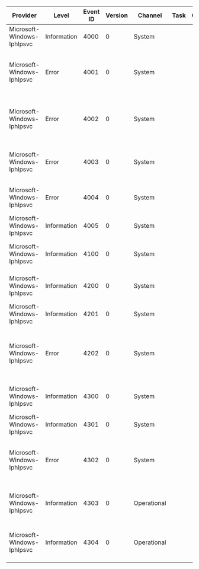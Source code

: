 Provider                    |  Level        |  Event ID  |  Version  |  Channel      |  Task  |  Opcode  |  Keyword  |  Message
----------------------------|---------------|------------|-----------|---------------|--------|----------|-----------|------------------------------------------------------------------------------------------------------------------------------
Microsoft-Windows-Iphlpsvc  |  Information  |  4000      |  0        |  System       |        |          |           |  Teredo server has successfully started.
Microsoft-Windows-Iphlpsvc  |  Error        |  4001      |  0        |  System       |        |          |           |  Teredo server has failed to start with the following error: {ErrorCode}.Teredo Reason Code: {TeredoReasonCode}.
Microsoft-Windows-Iphlpsvc  |  Error        |  4002      |  0        |  System       |        |          |           |  Teredo server primary or secondary IPv4 address is invalid. Primary IPv4 address: {Interface}. Error Code: {ErrorCode}.
Microsoft-Windows-Iphlpsvc  |  Error        |  4003      |  0        |  System       |        |          |           |  Configured Teredo server name {ServerName} is invalid. Error Code: {ErrorCode}.
Microsoft-Windows-Iphlpsvc  |  Error        |  4004      |  0        |  System       |        |          |           |  Teredo server initialization has failed with the following error code {ErrorCode}.
Microsoft-Windows-Iphlpsvc  |  Information  |  4005      |  0        |  System       |        |          |           |  Teredo server has stopped.
Microsoft-Windows-Iphlpsvc  |  Information  |  4100      |  0        |  System       |        |          |           |  ISATAP router address {IsatapRouter} was set with status {ErrorCode}.
Microsoft-Windows-Iphlpsvc  |  Information  |  4200      |  0        |  System       |        |          |           |  {ProtocolType} interface {Interface} with address {Address} has been brought up.
Microsoft-Windows-Iphlpsvc  |  Information  |  4201      |  0        |  System       |        |          |           |  {ProtocolType} interface {Interface} is no longer active.
Microsoft-Windows-Iphlpsvc  |  Error        |  4202      |  0        |  System       |        |          |           |  Unable to update the IP address on {ProtocolType} interface {Interface}. Update Type: {UpdateType}. Error Code: {ErrorCode}.
Microsoft-Windows-Iphlpsvc  |  Information  |  4300      |  0        |  System       |        |          |           |  IP-HTTPS server has successfully started using the server URL {ServerUrl}.
Microsoft-Windows-Iphlpsvc  |  Information  |  4301      |  0        |  System       |        |          |           |  IP-HTTPS server has stopped.
Microsoft-Windows-Iphlpsvc  |  Error        |  4302      |  0        |  System       |        |          |           |  IP-HTTPS server has failed to start with the following error: {ErrorCode}.  IP HTTPS reason code {IpHTTPSReasonCode}.
Microsoft-Windows-Iphlpsvc  |  Information  |  4303      |  0        |  Operational  |        |          |           |  IP-HTTPS client {ClientMachineName} ({TunnelSourceIP}) is associated with IP address {RemoteIP}.
Microsoft-Windows-Iphlpsvc  |  Information  |  4304      |  0        |  Operational  |        |          |           |  IP-HTTPS client {ClientMachineName} ({TunnelSourceIP}) is disassociated from IP address {RemoteIP}.